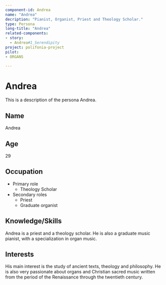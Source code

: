 ```yaml
---
component-id: Andrea
name: "Andrea"
decription: "Pianist, Organist, Priest and Theology Scholar."
type: Persona
long-title: "Andrea"
related-components:
- story:
  - Andrea#1_Serendipity
project: polifonia-project
pilot:
- ORGANS

---
```


# Andrea

This is a description of the persona Andrea.

## Name
Andrea

## Age
29

## Occupation
- Primary role
  - Theology Scholar
- Secondary roles
  - Priest
  - Graduate organist

## Knowledge/Skills
Andrea is a priest and a theology scholar. He is also a graduate music pianist, with a specialization in organ music. 

## Interests
His main interest is the study of ancient texts, theology and philosophy. 
He is also very passionate about organs and Christian sacred music written from the period of the Renaissance through the twentieth century.
